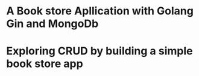 # A Book store Apllication with Golang Gin and MongoDb
# Exploring CRUD by building a simple book store app
